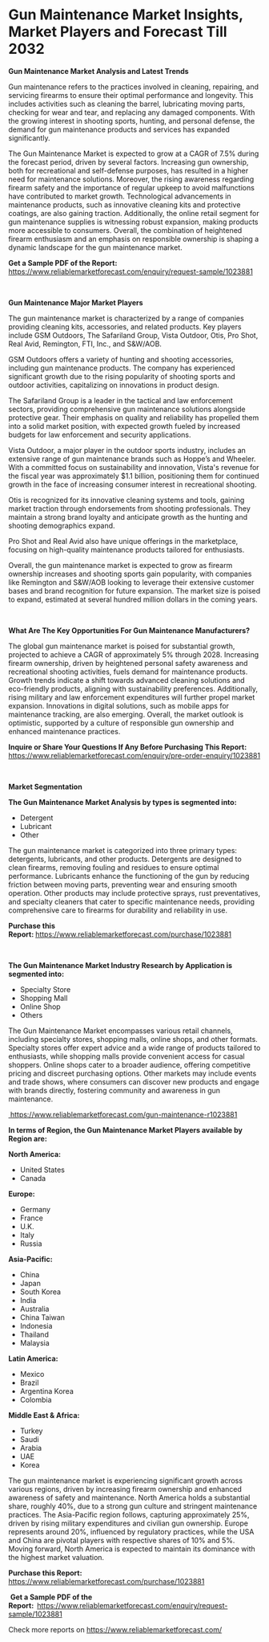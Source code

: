 <p><h1>Gun Maintenance Market Insights, Market Players and Forecast Till 2032</h1></p><p><strong>Gun Maintenance Market Analysis and Latest Trends</strong></p>
<p><p>Gun maintenance refers to the practices involved in cleaning, repairing, and servicing firearms to ensure their optimal performance and longevity. This includes activities such as cleaning the barrel, lubricating moving parts, checking for wear and tear, and replacing any damaged components. With the growing interest in shooting sports, hunting, and personal defense, the demand for gun maintenance products and services has expanded significantly.</p><p>The Gun Maintenance Market is expected to grow at a CAGR of 7.5% during the forecast period, driven by several factors. Increasing gun ownership, both for recreational and self-defense purposes, has resulted in a higher need for maintenance solutions. Moreover, the rising awareness regarding firearm safety and the importance of regular upkeep to avoid malfunctions have contributed to market growth. Technological advancements in maintenance products, such as innovative cleaning kits and protective coatings, are also gaining traction. Additionally, the online retail segment for gun maintenance supplies is witnessing robust expansion, making products more accessible to consumers. Overall, the combination of heightened firearm enthusiasm and an emphasis on responsible ownership is shaping a dynamic landscape for the gun maintenance market.</p></p>
<p><strong>Get a Sample PDF of the Report:&nbsp;</strong> <a href="https://www.reliablemarketforecast.com/enquiry/request-sample/1023881?utm_campaign=3100&utm_medium=2&utm_source=Github&utm_content=ia&utm_term=05032025&utm_id=gun-maintenance">https://www.reliablemarketforecast.com/enquiry/request-sample/1023881</a></p>
<p>&nbsp;</p>
<p><strong>Gun Maintenance Major Market Players</strong></p>
<p><p>The gun maintenance market is characterized by a range of companies providing cleaning kits, accessories, and related products. Key players include GSM Outdoors, The Safariland Group, Vista Outdoor, Otis, Pro Shot, Real Avid, Remington, FTI, Inc., and S&W/AOB. </p><p>GSM Outdoors offers a variety of hunting and shooting accessories, including gun maintenance products. The company has experienced significant growth due to the rising popularity of shooting sports and outdoor activities, capitalizing on innovations in product design.</p><p>The Safariland Group is a leader in the tactical and law enforcement sectors, providing comprehensive gun maintenance solutions alongside protective gear. Their emphasis on quality and reliability has propelled them into a solid market position, with expected growth fueled by increased budgets for law enforcement and security applications.</p><p>Vista Outdoor, a major player in the outdoor sports industry, includes an extensive range of gun maintenance brands such as Hoppe’s and Wheeler. With a committed focus on sustainability and innovation, Vista's revenue for the fiscal year was approximately $1.1 billion, positioning them for continued growth in the face of increasing consumer interest in recreational shooting.</p><p>Otis is recognized for its innovative cleaning systems and tools, gaining market traction through endorsements from shooting professionals. They maintain a strong brand loyalty and anticipate growth as the hunting and shooting demographics expand.</p><p>Pro Shot and Real Avid also have unique offerings in the marketplace, focusing on high-quality maintenance products tailored for enthusiasts. </p><p>Overall, the gun maintenance market is expected to grow as firearm ownership increases and shooting sports gain popularity, with companies like Remington and S&W/AOB looking to leverage their extensive customer bases and brand recognition for future expansion. The market size is poised to expand, estimated at several hundred million dollars in the coming years.</p></p>
<p>&nbsp;</p>
<p><strong>What Are The Key Opportunities For Gun Maintenance Manufacturers?</strong></p>
<p><p>The global gun maintenance market is poised for substantial growth, projected to achieve a CAGR of approximately 5% through 2028. Increasing firearm ownership, driven by heightened personal safety awareness and recreational shooting activities, fuels demand for maintenance products. Growth trends indicate a shift towards advanced cleaning solutions and eco-friendly products, aligning with sustainability preferences. Additionally, rising military and law enforcement expenditures will further propel market expansion. Innovations in digital solutions, such as mobile apps for maintenance tracking, are also emerging. Overall, the market outlook is optimistic, supported by a culture of responsible gun ownership and enhanced maintenance practices.</p></p>
<p><strong>Inquire or Share Your Questions If Any Before Purchasing This Report:</strong> <a href="https://www.reliablemarketforecast.com/enquiry/pre-order-enquiry/1023881?utm_campaign=3100&utm_medium=2&utm_source=Github&utm_content=ia&utm_term=05032025&utm_id=gun-maintenance">https://www.reliablemarketforecast.com/enquiry/pre-order-enquiry/1023881</a></p>
<p>&nbsp;</p>
<p><strong>Market Segmentation</strong></p>
<p><strong>The Gun Maintenance Market Analysis by types is segmented into:</strong></p>
<p><ul><li>Detergent</li><li>Lubricant</li><li>Other</li></ul></p>
<p><p>The gun maintenance market is categorized into three primary types: detergents, lubricants, and other products. Detergents are designed to clean firearms, removing fouling and residues to ensure optimal performance. Lubricants enhance the functioning of the gun by reducing friction between moving parts, preventing wear and ensuring smooth operation. Other products may include protective sprays, rust preventatives, and specialty cleaners that cater to specific maintenance needs, providing comprehensive care to firearms for durability and reliability in use.</p></p>
<p><strong>Purchase this Report:&nbsp;</strong><a href="https://www.reliablemarketforecast.com/purchase/1023881?utm_campaign=3100&utm_medium=2&utm_source=Github&utm_content=ia&utm_term=05032025&utm_id=gun-maintenance">https://www.reliablemarketforecast.com/purchase/1023881</a></p>
<p>&nbsp;</p>
<p><strong>The Gun Maintenance Market Industry Research by Application is segmented into:</strong></p>
<p><ul><li>Specialty Store</li><li>Shopping Mall</li><li>Online Shop</li><li>Others</li></ul></p>
<p><p>The Gun Maintenance Market encompasses various retail channels, including specialty stores, shopping malls, online shops, and other formats. Specialty stores offer expert advice and a wide range of products tailored to enthusiasts, while shopping malls provide convenient access for casual shoppers. Online shops cater to a broader audience, offering competitive pricing and discreet purchasing options. Other markets may include events and trade shows, where consumers can discover new products and engage with brands directly, fostering community and awareness in gun maintenance.</p></p>
<p><a href="https://www.reliablemarketforecast.com/gun-maintenance-r1023881?utm_campaign=3100&utm_medium=2&utm_source=Github&utm_content=ia&utm_term=05032025&utm_id=gun-maintenance">&nbsp;https://www.reliablemarketforecast.com/gun-maintenance-r1023881</a></p>
<p><strong>In terms of Region, the Gun Maintenance Market Players available by Region are:</strong></p>
<p>
    <p> <strong> North America: </strong>
        <ul>
            <li>United States</li>
            <li>Canada</li>
        </ul>
        </p> 
    <p> <strong> Europe: </strong>
        <ul>
            <li>Germany</li>
            <li>France</li>
            <li>U.K.</li>
            <li>Italy</li>
            <li>Russia</li>
        </ul>
        </p> 
    <p> <strong> Asia-Pacific: </strong>
        <ul>
            <li>China</li>
            <li>Japan</li>
            <li>South Korea</li>
            <li>India</li>
            <li>Australia</li>
            <li>China Taiwan</li>
            <li>Indonesia</li>
            <li>Thailand</li>
            <li>Malaysia</li>
        </ul>
        </p> 
    <p> <strong> Latin America: </strong>
        <ul>
            <li>Mexico</li>
            <li>Brazil</li>
            <li>Argentina Korea</li>
            <li>Colombia</li>
        </ul>
        </p> 
    <p> <strong> Middle East & Africa: </strong>
        <ul>
            <li>Turkey</li>
            <li>Saudi</li>
            <li>Arabia</li>
            <li>UAE</li>
            <li>Korea</li>
        </ul>
    </p>
    </p>
<p><p>The gun maintenance market is experiencing significant growth across various regions, driven by increasing firearm ownership and enhanced awareness of safety and maintenance. North America holds a substantial share, roughly 40%, due to a strong gun culture and stringent maintenance practices. The Asia-Pacific region follows, capturing approximately 25%, driven by rising military expenditures and civilian gun ownership. Europe represents around 20%, influenced by regulatory practices, while the USA and China are pivotal players with respective shares of 10% and 5%. Moving forward, North America is expected to maintain its dominance with the highest market valuation.</p></p>
<p><strong>Purchase this Report: </strong><a href="https://www.reliablemarketforecast.com/purchase/1023881?utm_campaign=3100&utm_medium=2&utm_source=Github&utm_content=ia&utm_term=05032025&utm_id=gun-maintenance">https://www.reliablemarketforecast.com/purchase/1023881</a></p>
<p>&nbsp;<strong>Get a Sample PDF of the Report:&nbsp;&nbsp;</strong><a href="https://www.reliablemarketforecast.com/enquiry/request-sample/1023881?utm_campaign=3100&utm_medium=2&utm_source=Github&utm_content=ia&utm_term=05032025&utm_id=gun-maintenance">https://www.reliablemarketforecast.com/enquiry/request-sample/1023881</a></p>
<p><strong></strong></p>
<p>Check more reports on <a href="https://www.reliablemarketforecast.com/?utm_campaign=3100&utm_medium=2&utm_source=Github&utm_content=ia&utm_term=05032025&utm_id=gun-maintenance">https://www.reliablemarketforecast.com/</a></p>